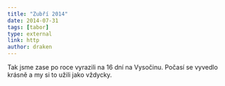 ```yaml
---
title: "Zubří 2014"
date: 2014-07-31
tags: [tabor]
type: external
link: http
author: draken
---
```


Tak jsme zase po roce vyrazili na 16 dní na Vysočinu. Počasí se vyvedlo krásně a my si to užili jako vždycky.
